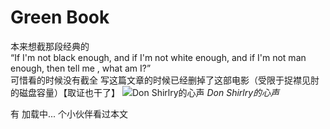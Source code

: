 # Green Book
本来想截那段经典的  
“If I'm not black enough, and if I'm not white enough, and if I'm not man enough, then tell me , what am I?”  
可惜看的时候没有截全 写这篇文章的时候已经删掉了这部电影（受限于捉襟见肘的磁盘容量）【取证也干了】
![Don Shirlry的心声](/public/images/GreenBook.png)
*Don Shirlry的心声*

有 <span id="busuanzi_page_pv">加载中...</span> 个小伙伴看过本文
